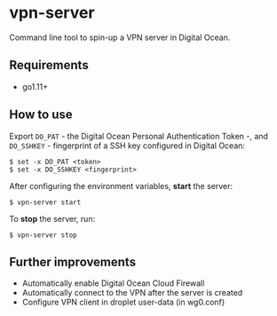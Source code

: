 # vpn-server

Command line tool to spin-up a VPN server in Digital Ocean.


## Requirements

  * go1.11+


## How to use

Export `DO_PAT` - the Digital Ocean Personal Authentication Token -, and `DO_SSHKEY` - fingerprint of a SSH key configured in Digital Ocean:

```
$ set -x DO_PAT <token>
$ set -x DO_SSHKEY <fingerprint>
```

After configuring the environment variables, **start** the server:

```
$ vpn-server start
```

To **stop** the server, run:

```
$ vpn-server stop
```

## Further improvements

  * Automatically enable Digital Ocean Cloud Firewall
  * Automatically connect to the VPN after the server is created
  * Configure VPN client in droplet user-data (in wg0.conf)
